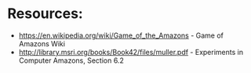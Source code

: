 # Resources:

  - https://en.wikipedia.org/wiki/Game_of_the_Amazons - Game of Amazons Wiki
  - http://library.msri.org/books/Book42/files/muller.pdf - Experiments in Computer Amazons, Section 6.2
